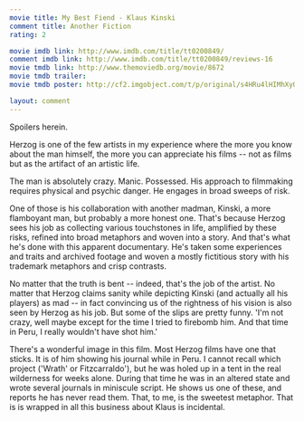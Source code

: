 ```yaml
---
movie title: My Best Fiend - Klaus Kinski
comment title: Another Fiction
rating: 2

movie imdb link: http://www.imdb.com/title/tt0200849/
comment imdb link: http://www.imdb.com/title/tt0200849/reviews-16
movie tmdb link: http://www.themoviedb.org/movie/8672
movie tmdb trailer: 
movie tmdb poster: http://cf2.imgobject.com/t/p/original/s4HRu4lHIMhXyQPG2jK54C2E0Wf.jpg

layout: comment
---
```


Spoilers herein.

Herzog is one of the few artists in my experience where the more you know about the man himself, the more you can appreciate his films -- not as films but as the artifact of an artistic life.

The man is absolutely crazy. Manic. Possessed. His approach to filmmaking requires physical and psychic danger. He engages in broad sweeps of risk.

One of those is his collaboration with another madman, Kinski, a more flamboyant man, but probably a more honest one. That's because Herzog sees his job as collecting various touchstones in life, amplified by these risks, refined into broad metaphors and woven into a story. And that's what he's done with this apparent documentary. He's taken some experiences and traits and archived footage and woven a mostly fictitious story with his trademark metaphors and crisp contrasts. 

No matter that the truth is bent -- indeed, that's the job of the artist. No matter that Herzog claims sanity while depicting Kinski (and actually all his players) as mad -- in fact convincing us of the rightness of his vision is also seen by Herzog as his job. But some of the slips are pretty funny. 'I'm not crazy, well maybe except for the time I tried to firebomb him. And that time in Peru, I really wouldn't have shot him.'

There's a wonderful image in this film. Most Herzog films have one that sticks. It is of him showing his journal while in Peru. I cannot recall which project ('Wrath' or Fitzcarraldo'), but he was holed up in a tent in the real wilderness for weeks alone. During that time he was in an altered state and wrote several journals in miniscule script. He shows us one of these, and reports he has never read them. That, to me, is the sweetest metaphor. That is is wrapped in all this business about Klaus is incidental.